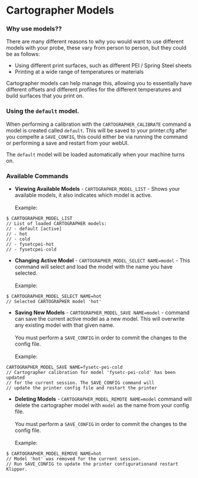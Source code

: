 # Cartographer Models

### Why use models??

There are many different reasons to why you would want to use different models with your probe, these vary from person to person, but they could be as follows:

* Using different print surfaces, such as different PEI / Spring Steel sheets
* Printing at a wide range of temperatures or materials&#x20;

Cartographer models can help manage this, allowing you to essentially have different offsets and different profiles for the different temperatures and build surfaces that you print on.&#x20;

### Using the `default` model.&#x20;

When performing a calibration with the `CARTOGRAPHER_CALIBRATE` command a model is created called `default`. This will be saved to your printer.cfg after you compelte a `SAVE_CONFIG`, this could either be via running the command or performing a save and restart from your webUI.

The `default` model will be loaded automatically when your machine turns on.&#x20;

### Available Commands

* **Viewing Available Models** - `CARTOGRAPHER_MODEL_LIST` - Shows your available models, it also indicates which model is active.\
  \
  Example:&#x20;

```gcode
$ CARTOGRAPHER_MODEL_LIST
// List of loaded CARTOGRAPHER models:
// - default [active]
// - hot
// - cold
// - fysetcpei-hot
// - fysetcpei-cold
```

* **Changing Active Model** - `CARTOGRAPHER_MODEL_SELECT NAME=model` - This command will select and load the model with the name you have selected. \
  \
  Example:&#x20;

```gcode
$ CARTOGRAPHER_MODEL_SELECT NAME=hot 
// Selected CARTOGRAPHER model 'hot'
```

* **Saving New Models** - `CARTOGRAPHER_MODEL_SAVE NAME=model` - command can save the current active model as a new model. This will overwrite any existing model with that given name. \
  \
  You must perform a `SAVE_CONFIG` in order to commit the changes to the config file. \
  \
  Example:&#x20;

```gcode
CARTOGRAPHER_MODEL_SAVE NAME=fysetc-pei-cold
// Cartographer calibration for model 'fysetc-pei-cold' has been updated
// for the current session. The SAVE_CONFIG command will
// update the printer config file and restart the printer
```

* **Deleting Models** - `CARTOGRAPHER_MODEL_REMOTE NAME=model` command will delete the cartographer model with `model` as the name from your config file. \
  \
  You must perform a `SAVE_CONFIG` in order to commit the changes to the config file. \
  \
  Example:&#x20;

```gcode
$ CARTOGRAPHER_MODEL_REMOVE NAME=hot
// Model 'hot' was removed for the current session.
// Run SAVE_CONFIG to update the printer configurationand restart Klipper.
```
